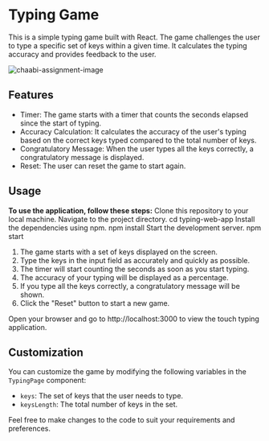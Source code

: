 # Typing Game

This is a simple typing game built with React. The game challenges the user to type a specific set of keys within a given time. It calculates the typing accuracy and provides feedback to the user.

![chaabi-assignment-image](https://github.com/ashokegorlu/typing-game-assignment/assets/126849790/138ffebb-4cae-46a8-8e54-1ade512decc3)

## Features

- Timer: The game starts with a timer that counts the seconds elapsed since the start of typing.
- Accuracy Calculation: It calculates the accuracy of the user's typing based on the correct keys typed compared to the total number of keys.
- Congratulatory Message: When the user types all the keys correctly, a congratulatory message is displayed.
- Reset: The user can reset the game to start again.

## Usage

**To use the application, follow these steps:**
Clone this repository to your local machine.
Navigate to the project directory. cd typing-web-app
Install the dependencies using npm. npm install
Start the development server. npm start

1. The game starts with a set of keys displayed on the screen.
2. Type the keys in the input field as accurately and quickly as possible.
3. The timer will start counting the seconds as soon as you start typing.
4. The accuracy of your typing will be displayed as a percentage.
5. If you type all the keys correctly, a congratulatory message will be shown.
6. Click the "Reset" button to start a new game.

Open your browser and go to http://localhost:3000 to view the touch typing application.

## Customization

You can customize the game by modifying the following variables in the `TypingPage` component:

- `keys`: The set of keys that the user needs to type.
- `keysLength`: The total number of keys in the set.

Feel free to make changes to the code to suit your requirements and preferences.
